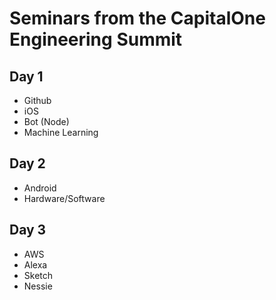 # Seminars from the CapitalOne Engineering Summit

## Day 1
- Github
- iOS
- Bot (Node)
- Machine Learning

## Day 2
- Android
- Hardware/Software

## Day 3
- AWS
- Alexa
- Sketch
- Nessie
